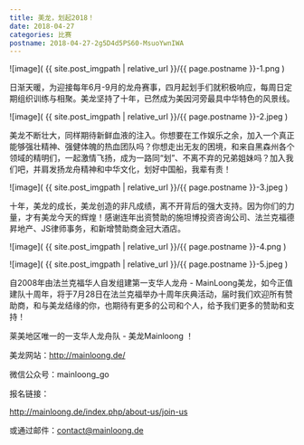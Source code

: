 ```yaml
---
title: 美龙，划起2018！
date: 2018-04-27
categories: 比赛
postname: 2018-04-27-2g5D4d5PS60-MsuoYwnIWA
---
```


![image]( {{ site.post_imgpath | relative_url }}/{{ page.postname }}-1.png )

日渐天暖，为迎接每年6月-9月的龙舟赛事，四月起划手们就积极响应，每周日定期组织训练与相聚。美龙坚持了十年，已然成为美因河旁最具中华特色的风景线。

![image]( {{ site.post_imgpath | relative_url }}/{{ page.postname }}-2.jpeg )

美龙不断壮大，同样期待新鲜血液的注入。你想要在工作娱乐之余，加入一个真正能够强壮精神、强健体魄的热血团队吗？你想走出无友的困境，和来自黑森州各个领域的精明们，一起激情飞扬，成为一路同“划”、不离不弃的兄弟姐妹吗？加入我们吧，并肩发扬龙舟精神和中华文化，划好中国船，我辈有责！

![image]( {{ site.post_imgpath | relative_url }}/{{ page.postname }}-3.jpeg )

十年，美龙的成长，美龙创造的非凡成绩，离不开背后的强大支持。因为你们的力量，才有美龙今天的辉煌！感谢连年出资赞助的施坦博投资咨询公司、法兰克福德昇地产、JS律师事务，和新增赞助商金冠大酒店。

![image]( {{ site.post_imgpath | relative_url }}/{{ page.postname }}-4.png )

![image]( {{ site.post_imgpath | relative_url }}/{{ page.postname }}-5.jpeg )

自2008年由法兰克福华人自发组建第一支华人龙舟 - MainLoong美龙，如今正值建队十周年，将于7月28日在法兰克福举办十周年庆典活动，届时我们欢迎所有赞助商，和与美龙结缘的你，也期待有更多的公司和个人，给予我们更多的赞助和支持！

莱美地区唯一的一支华人龙舟队 - 美龙Mainloong ！

美龙网站：http://mainloong.de/

微信公众号：mainloong_go

报名链接：

http://mainloong.de/index.php/about-us/join-us

或通过邮件：contact@mainloong.de
